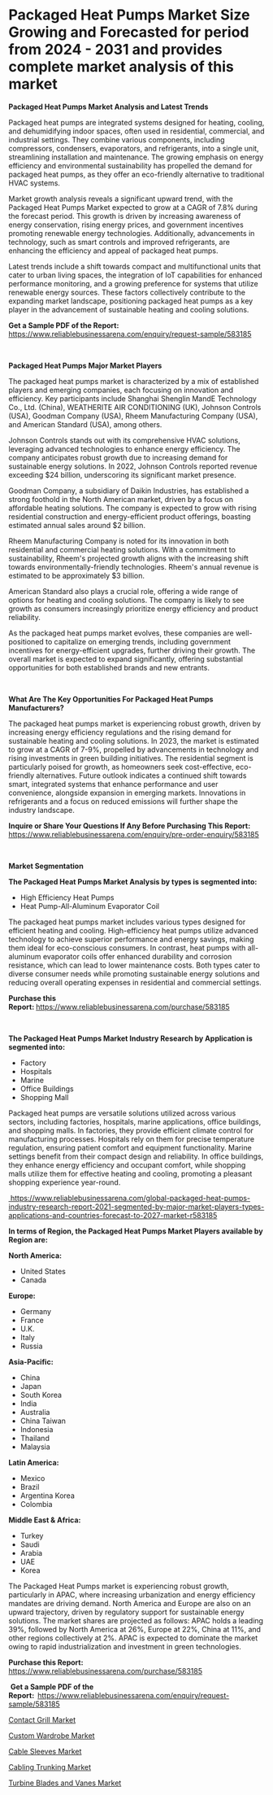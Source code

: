 <p><h1>Packaged Heat Pumps Market Size Growing and Forecasted for period from 2024 - 2031 and provides complete market analysis of this market</h1></p><p><strong>Packaged Heat Pumps Market Analysis and Latest Trends</strong></p>
<p><p>Packaged heat pumps are integrated systems designed for heating, cooling, and dehumidifying indoor spaces, often used in residential, commercial, and industrial settings. They combine various components, including compressors, condensers, evaporators, and refrigerants, into a single unit, streamlining installation and maintenance. The growing emphasis on energy efficiency and environmental sustainability has propelled the demand for packaged heat pumps, as they offer an eco-friendly alternative to traditional HVAC systems.</p><p>Market growth analysis reveals a significant upward trend, with the Packaged Heat Pumps Market expected to grow at a CAGR of 7.8% during the forecast period. This growth is driven by increasing awareness of energy conservation, rising energy prices, and government incentives promoting renewable energy technologies. Additionally, advancements in technology, such as smart controls and improved refrigerants, are enhancing the efficiency and appeal of packaged heat pumps. </p><p>Latest trends include a shift towards compact and multifunctional units that cater to urban living spaces, the integration of IoT capabilities for enhanced performance monitoring, and a growing preference for systems that utilize renewable energy sources. These factors collectively contribute to the expanding market landscape, positioning packaged heat pumps as a key player in the advancement of sustainable heating and cooling solutions.</p></p>
<p><strong>Get a Sample PDF of the Report:&nbsp;</strong> <a href="https://www.reliablebusinessarena.com/enquiry/request-sample/583185?utm_campaign=1288&utm_medium=2&utm_source=Github&utm_content=ia&utm_term=03102024&utm_id=packaged-heat-pumps">https://www.reliablebusinessarena.com/enquiry/request-sample/583185</a></p>
<p>&nbsp;</p>
<p><strong>Packaged Heat Pumps Major Market Players</strong></p>
<p><p>The packaged heat pumps market is characterized by a mix of established players and emerging companies, each focusing on innovation and efficiency. Key participants include Shanghai Shenglin MandE Technology Co., Ltd. (China), WEATHERITE AIR CONDITIONING (UK), Johnson Controls (USA), Goodman Company (USA), Rheem Manufacturing Company (USA), and American Standard (USA), among others.</p><p>Johnson Controls stands out with its comprehensive HVAC solutions, leveraging advanced technologies to enhance energy efficiency. The company anticipates robust growth due to increasing demand for sustainable energy solutions. In 2022, Johnson Controls reported revenue exceeding $24 billion, underscoring its significant market presence.</p><p>Goodman Company, a subsidiary of Daikin Industries, has established a strong foothold in the North American market, driven by a focus on affordable heating solutions. The company is expected to grow with rising residential construction and energy-efficient product offerings, boasting estimated annual sales around $2 billion.</p><p>Rheem Manufacturing Company is noted for its innovation in both residential and commercial heating solutions. With a commitment to sustainability, Rheem's projected growth aligns with the increasing shift towards environmentally-friendly technologies. Rheem's annual revenue is estimated to be approximately $3 billion.</p><p>American Standard also plays a crucial role, offering a wide range of options for heating and cooling solutions. The company is likely to see growth as consumers increasingly prioritize energy efficiency and product reliability.</p><p>As the packaged heat pumps market evolves, these companies are well-positioned to capitalize on emerging trends, including government incentives for energy-efficient upgrades, further driving their growth. The overall market is expected to expand significantly, offering substantial opportunities for both established brands and new entrants.</p></p>
<p>&nbsp;</p>
<p><strong>What Are The Key Opportunities For Packaged Heat Pumps Manufacturers?</strong></p>
<p><p>The packaged heat pumps market is experiencing robust growth, driven by increasing energy efficiency regulations and the rising demand for sustainable heating and cooling solutions. In 2023, the market is estimated to grow at a CAGR of 7-9%, propelled by advancements in technology and rising investments in green building initiatives. The residential segment is particularly poised for growth, as homeowners seek cost-effective, eco-friendly alternatives. Future outlook indicates a continued shift towards smart, integrated systems that enhance performance and user convenience, alongside expansion in emerging markets. Innovations in refrigerants and a focus on reduced emissions will further shape the industry landscape.</p></p>
<p><strong>Inquire or Share Your Questions If Any Before Purchasing This Report:</strong> <a href="https://www.reliablebusinessarena.com/enquiry/pre-order-enquiry/583185?utm_campaign=1288&utm_medium=2&utm_source=Github&utm_content=ia&utm_term=03102024&utm_id=packaged-heat-pumps">https://www.reliablebusinessarena.com/enquiry/pre-order-enquiry/583185</a></p>
<p>&nbsp;</p>
<p><strong>Market Segmentation</strong></p>
<p><strong>The Packaged Heat Pumps Market Analysis by types is segmented into:</strong></p>
<p><ul><li>High Efficiency Heat Pumps</li><li>Heat Pump-All-Aluminum Evaporator Coil</li></ul></p>
<p><p>The packaged heat pumps market includes various types designed for efficient heating and cooling. High-efficiency heat pumps utilize advanced technology to achieve superior performance and energy savings, making them ideal for eco-conscious consumers. In contrast, heat pumps with all-aluminum evaporator coils offer enhanced durability and corrosion resistance, which can lead to lower maintenance costs. Both types cater to diverse consumer needs while promoting sustainable energy solutions and reducing overall operating expenses in residential and commercial settings.</p></p>
<p><strong>Purchase this Report:&nbsp;</strong><a href="https://www.reliablebusinessarena.com/purchase/583185?utm_campaign=1288&utm_medium=2&utm_source=Github&utm_content=ia&utm_term=03102024&utm_id=packaged-heat-pumps">https://www.reliablebusinessarena.com/purchase/583185</a></p>
<p>&nbsp;</p>
<p><strong>The Packaged Heat Pumps Market Industry Research by Application is segmented into:</strong></p>
<p><ul><li>Factory</li><li>Hospitals</li><li>Marine</li><li>Office Buildings</li><li>Shopping Mall</li></ul></p>
<p><p>Packaged heat pumps are versatile solutions utilized across various sectors, including factories, hospitals, marine applications, office buildings, and shopping malls. In factories, they provide efficient climate control for manufacturing processes. Hospitals rely on them for precise temperature regulation, ensuring patient comfort and equipment functionality. Marine settings benefit from their compact design and reliability. In office buildings, they enhance energy efficiency and occupant comfort, while shopping malls utilize them for effective heating and cooling, promoting a pleasant shopping experience year-round.</p></p>
<p><a href="https://www.reliablebusinessarena.com/global-packaged-heat-pumps-industry-research-report-2021-segmented-by-major-market-players-types-applications-and-countries-forecast-to-2027-market-r583185?utm_campaign=1288&utm_medium=2&utm_source=Github&utm_content=ia&utm_term=03102024&utm_id=packaged-heat-pumps">&nbsp;https://www.reliablebusinessarena.com/global-packaged-heat-pumps-industry-research-report-2021-segmented-by-major-market-players-types-applications-and-countries-forecast-to-2027-market-r583185</a></p>
<p><strong>In terms of Region, the Packaged Heat Pumps Market Players available by Region are:</strong></p>
<p>
    <p> <strong> North America: </strong>
        <ul>
            <li>United States</li>
            <li>Canada</li>
        </ul>
        </p> 
    <p> <strong> Europe: </strong>
        <ul>
            <li>Germany</li>
            <li>France</li>
            <li>U.K.</li>
            <li>Italy</li>
            <li>Russia</li>
        </ul>
        </p> 
    <p> <strong> Asia-Pacific: </strong>
        <ul>
            <li>China</li>
            <li>Japan</li>
            <li>South Korea</li>
            <li>India</li>
            <li>Australia</li>
            <li>China Taiwan</li>
            <li>Indonesia</li>
            <li>Thailand</li>
            <li>Malaysia</li>
        </ul>
        </p> 
    <p> <strong> Latin America: </strong>
        <ul>
            <li>Mexico</li>
            <li>Brazil</li>
            <li>Argentina Korea</li>
            <li>Colombia</li>
        </ul>
        </p> 
    <p> <strong> Middle East & Africa: </strong>
        <ul>
            <li>Turkey</li>
            <li>Saudi</li>
            <li>Arabia</li>
            <li>UAE</li>
            <li>Korea</li>
        </ul>
    </p>
    </p>
<p><p>The Packaged Heat Pumps market is experiencing robust growth, particularly in APAC, where increasing urbanization and energy efficiency mandates are driving demand. North America and Europe are also on an upward trajectory, driven by regulatory support for sustainable energy solutions. The market shares are projected as follows: APAC holds a leading 39%, followed by North America at 26%, Europe at 22%, China at 11%, and other regions collectively at 2%. APAC is expected to dominate the market owing to rapid industrialization and investment in green technologies.</p></p>
<p><strong>Purchase this Report: </strong><a href="https://www.reliablebusinessarena.com/purchase/583185?utm_campaign=1288&utm_medium=2&utm_source=Github&utm_content=ia&utm_term=03102024&utm_id=packaged-heat-pumps">https://www.reliablebusinessarena.com/purchase/583185</a></p>
<p>&nbsp;<strong>Get a Sample PDF of the Report:&nbsp;&nbsp;</strong><a href="https://www.reliablebusinessarena.com/enquiry/request-sample/583185?utm_campaign=1288&utm_medium=2&utm_source=Github&utm_content=ia&utm_term=03102024&utm_id=packaged-heat-pumps">https://www.reliablebusinessarena.com/enquiry/request-sample/583185</a></p>
<p><strong></strong></p>
<p><p><a href="https://issuu.com/reportprime-2/docs/contact-grill-market-size-2030.pptx_4a7913b94b85a0?utm_campaign=1288&utm_medium=2&utm_source=Github&utm_content=ia&utm_term=03102024&utm_id=packaged-heat-pumps">Contact Grill Market</a></p><p><a href="https://issuu.com/reportprime-2/docs/custom-wardrobe-market-size-2030.pp_7fbfd4e0cc8c67?utm_campaign=1288&utm_medium=2&utm_source=Github&utm_content=ia&utm_term=03102024&utm_id=packaged-heat-pumps">Custom Wardrobe Market</a></p><p><a href="https://www.linkedin.com/pulse/cable-sleeves-market-research-report-exploring-size-revenue-w1rie?trackingId=EFZaehSwQkewQi4GA0TZ6w%3D%3D&utm_campaign=1288&utm_medium=2&utm_source=Github&utm_content=ia&utm_term=03102024&utm_id=packaged-heat-pumps">Cable Sleeves Market</a></p><p><a href="https://www.linkedin.com/pulse/cabling-trunking-market-segmentation-geographical-regions-forcast-m1e8e?trackingId=DT8LbrU4QNeCOegeGoKifA%3D%3D&utm_campaign=1288&utm_medium=2&utm_source=Github&utm_content=ia&utm_term=03102024&utm_id=packaged-heat-pumps">Cabling Trunking Market</a></p><p><a href="https://www.linkedin.com/pulse/how-turbine-blades-vanes-market-changing-from-2024-2031-zd5de?trackingId=5Sz6LI1BT%2FKL6Vl2i%2FLL9g%3D%3D&utm_campaign=1288&utm_medium=2&utm_source=Github&utm_content=ia&utm_term=03102024&utm_id=packaged-heat-pumps">Turbine Blades and Vanes Market</a></p></p>